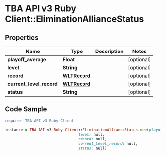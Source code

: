 # TBA API v3 Ruby Client::EliminationAllianceStatus

## Properties

Name | Type | Description | Notes
------------ | ------------- | ------------- | -------------
**playoff_average** | **Float** |  | [optional] 
**level** | **String** |  | [optional] 
**record** | [**WLTRecord**](WLTRecord.md) |  | [optional] 
**current_level_record** | [**WLTRecord**](WLTRecord.md) |  | [optional] 
**status** | **String** |  | [optional] 

## Code Sample

```ruby
require 'TBA API v3 Ruby Client'

instance = TBA API v3 Ruby Client::EliminationAllianceStatus.new(playoff_average: null,
                                 level: null,
                                 record: null,
                                 current_level_record: null,
                                 status: null)
```


